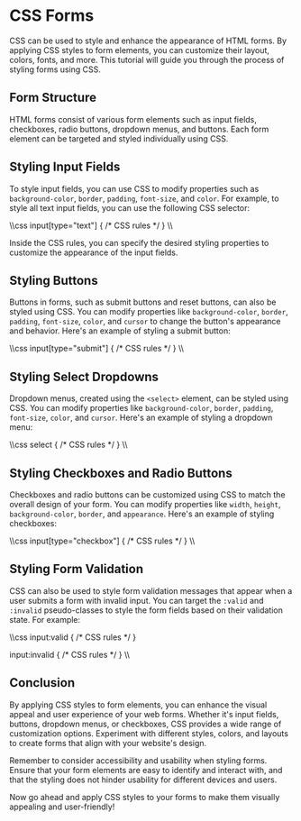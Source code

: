 
# CSS Forms

CSS can be used to style and enhance the appearance of HTML forms. By applying CSS styles to form elements, you can customize their layout, colors, fonts, and more. This tutorial will guide you through the process of styling forms using CSS.

## Form Structure

HTML forms consist of various form elements such as input fields, checkboxes, radio buttons, dropdown menus, and buttons. Each form element can be targeted and styled individually using CSS.

## Styling Input Fields

To style input fields, you can use CSS to modify properties such as `background-color`, `border`, `padding`, `font-size`, and `color`. For example, to style all text input fields, you can use the following CSS selector:

\\\css
input[type="text"] {
  /* CSS rules */
}
\\\

Inside the CSS rules, you can specify the desired styling properties to customize the appearance of the input fields.

## Styling Buttons

Buttons in forms, such as submit buttons and reset buttons, can also be styled using CSS. You can modify properties like `background-color`, `border`, `padding`, `font-size`, `color`, and `cursor` to change the button's appearance and behavior. Here's an example of styling a submit button:

\\\css
input[type="submit"] {
  /* CSS rules */
}
\\\

## Styling Select Dropdowns

Dropdown menus, created using the `<select>` element, can be styled using CSS. You can modify properties like `background-color`, `border`, `padding`, `font-size`, `color`, and `cursor`. Here's an example of styling a dropdown menu:

\\\css
select {
  /* CSS rules */
}
\\\

## Styling Checkboxes and Radio Buttons

Checkboxes and radio buttons can be customized using CSS to match the overall design of your form. You can modify properties like `width`, `height`, `background-color`, `border`, and `appearance`. Here's an example of styling checkboxes:

\\\css
input[type="checkbox"] {
  /* CSS rules */
}
\\\

## Styling Form Validation

CSS can also be used to style form validation messages that appear when a user submits a form with invalid input. You can target the `:valid` and `:invalid` pseudo-classes to style the form fields based on their validation state. For example:

\\\css
input:valid {
  /* CSS rules */
}

input:invalid {
  /* CSS rules */
}
\\\

## Conclusion

By applying CSS styles to form elements, you can enhance the visual appeal and user experience of your web forms. Whether it's input fields, buttons, dropdown menus, or checkboxes, CSS provides a wide range of customization options. Experiment with different styles, colors, and layouts to create forms that align with your website's design.

Remember to consider accessibility and usability when styling forms. Ensure that your form elements are easy to identify and interact with, and that the styling does not hinder usability for different devices and users.

Now go ahead and apply CSS styles to your forms to make them visually appealing and user-friendly!
